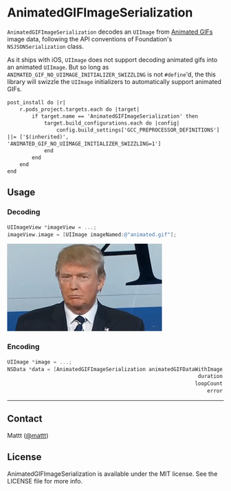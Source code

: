 # AnimatedGIFImageSerialization

`AnimatedGIFImageSerialization` decodes an `UIImage` from [Animated GIFs](http://en.wikipedia.org/wiki/Graphics_Interchange_Format) image data, following the API conventions of Foundation's `NSJSONSerialization` class.

As it ships with iOS, `UIImage` does not support decoding animated gifs into an animated `UIImage`. But so long as `ANIMATED_GIF_NO_UIIMAGE_INITIALIZER_SWIZZLING` is not `#define`'d, the this library will swizzle the `UIImage` initializers to automatically support animated GIFs.


```
post_install do |r|
    r.pods_project.targets.each do |target|
        if target.name == 'AnimatedGIFImageSerialization' then
            target.build_configurations.each do |config|
                config.build_settings['GCC_PREPROCESSOR_DEFINITIONS'] ||= ['$(inherited)', 'ANIMATED_GIF_NO_UIIMAGE_INITIALIZER_SWIZZLING=1']
            end
        end
    end
end
```
## Usage

### Decoding

```objective-c
UIImageView *imageView = ...;
imageView.image = [UIImage imageNamed:@"animated.gif"];
```

![Animated GIF](https://raw.githubusercontent.com/mattt/AnimatedGIFImageSerialization/master/Example/Animated%20GIF%20Example/animated.gif)

### Encoding

```objective-c
UIImage *image = ...;
NSData *data = [AnimatedGIFImageSerialization animatedGIFDataWithImage:image
                                                              duration:1.0
                                                             loopCount:1
                                                                 error:nil];
```

---

## Contact

Mattt ([@mattt](https://twitter.com/mattt))

## License

AnimatedGIFImageSerialization is available under the MIT license. See the LICENSE file for more info.
